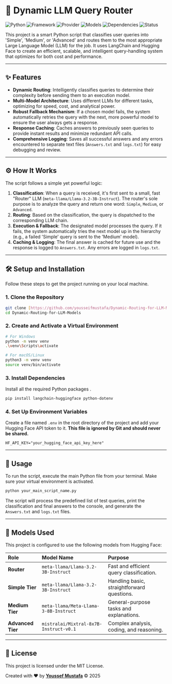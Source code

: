 # 🧠 Dynamic LLM Query Router

![Python](https://img.shields.io/badge/Python-3.9+-blue?logo=python)
![Framework](https://img.shields.io/badge/Framework-LangChain-purple)
![Provider](https://img.shields.io/badge/Provider-Hugging%20Face-yellow?logo=huggingface)
![Models](https://img.shields.io/badge/Models-Llama3%20&%20Mixtral-green?logo=meta)
![Dependencies](https://img.shields.io/badge/Dependencies-pip-orange?logo=pypi)
![Status](https://img.shields.io/badge/Status-Active-brightgreen)

This project is a smart Python script that classifies user queries into 'Simple', 'Medium', or 'Advanced' and routes them to the most appropriate Large Language Model (LLM) for the job. It uses LangChain and Hugging Face to create an efficient, scalable, and intelligent query-handling system that optimizes for both cost and performance.

---

## ✨ Features

-   **Dynamic Routing**: Intelligently classifies queries to determine their complexity before sending them to an execution model.
-   **Multi-Model Architecture**: Uses different LLMs for different tasks, optimizing for speed, cost, and analytical power.
-   **Robust Fallback Mechanism**: If a chosen model fails, the system automatically retries the query with the next, more powerful model to ensure the user always gets a response.
-   **Response Caching**: Caches answers to previously seen queries to provide instant results and minimize redundant API calls.
-   **Comprehensive Logging**: Saves all successful answers and any errors encountered to separate text files (`Answers.txt` and `logs.txt`) for easy debugging and review.

---

## ⚙️ How It Works

The script follows a simple yet powerful logic:


1.  **Classification**: When a query is received, it's first sent to a small, fast "Router" LLM (`meta-llama/Llama-3.2-3B-Instruct`). The router's sole purpose is to analyze the query and return one word: `Simple`, `Medium`, or `Advanced`.
2.  **Routing**: Based on the classification, the query is dispatched to the corresponding LLM chain.
3.  **Execution & Fallback**: The designated model processes the query. If it fails, the system automatically tries the next model up in the hierarchy (e.g., a failed 'Simple' query is sent to the 'Medium' model).
4.  **Caching & Logging**: The final answer is cached for future use and the response is logged to `Answers.txt`. Any errors are logged in `logs.txt`.

---

## 🛠️ Setup and Installation

Follow these steps to get the project running on your local machine.

### 1. Clone the Repository
```bash
git clone [https://github.com/yousseifmustafa/Dynamic-Routing-for-LLM-Models.git](https://github.com/yousseifmustafa/Dynamic-Routing-for-LLM-Models.git)
cd Dynamic-Routing-for-LLM-Models
```

### 2. Create and Activate a Virtual Environment
```bash
# For Windows
python -m venv venv
.\venv\Scripts\activate

# For macOS/Linux
python3 -m venv venv
source venv/bin/activate
```

### 3. Install Dependencies
Install all the required Python packages .
```bash
pip install langchain-huggingface python-dotenv

```

### 4. Set Up Environment Variables
Create a file named `.env` in the root directory of the project and add your Hugging Face API token to it. **This file is ignored by Git and should never be shared.**
```
HF_API_KEY="your_hugging_face_api_key_here"
```

---

## 🚀 Usage

To run the script, execute the main Python file from your terminal. Make sure your virtual environment is activated.

```bash
python your_main_script_name.py
```

The script will process the predefined list of test queries, print the classification and final answers to the console, and generate the `Answers.txt` and `logs.txt` files.

---

## 🤖 Models Used

This project is configured to use the following models from Hugging Face:

| Role           | Model Name                               | Purpose                                     |
| :------------- | :--------------------------------------- | :------------------------------------------ |
| **Router** | `meta-llama/Llama-3.2-3B-Instruct`       | Fast and efficient query classification.    |
| **Simple Tier**| `meta-llama/Llama-3.2-3B-Instruct`       | Handling basic, straightforward questions.  |
| **Medium Tier**| `meta-llama/Meta-Llama-3-8B-Instruct`    | General-purpose tasks and explanations.     |
| **Advanced Tier**| `mistralai/Mixtral-8x7B-Instruct-v0.1`   | Complex analysis, coding, and reasoning.    |



---

## 📜 License

This project is licensed under the MIT License.

Created with ❤️ by **[Youssef Mustafa](https://github.com/yousseifmustafa)** © 2025
